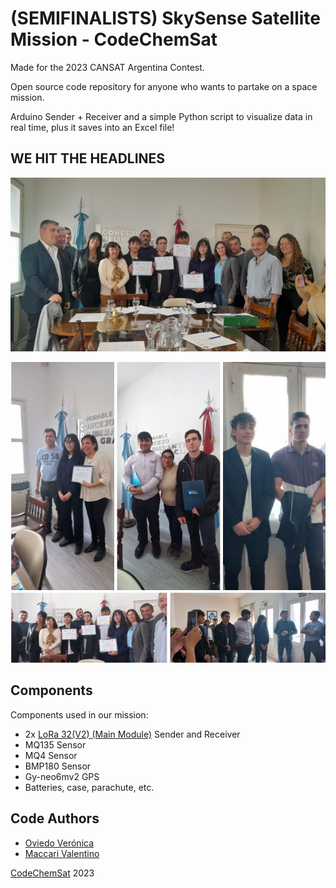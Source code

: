 
# (SEMIFINALISTS) SkySense Satellite Mission - CodeChemSat

Made for the 2023 CANSAT Argentina Contest.

Open source code repository for anyone who wants to partake on a space mission.

Arduino Sender + Receiver and a simple Python script to visualize data in real time, plus it saves into an Excel file!




## WE HIT THE HEADLINES

[![](https://github.com/tia-porota/SkySense-Mission/blob/main/images/1.png?raw=true)](https://mivalle.com.ar/alta-gracia-alumnos-del-obraje-recibieron-el-beneplacito-del-concejo-deliberante/)

[![](https://github.com/tia-porota/SkySense-Mission/blob/main/images/2.png?raw=true)](https://redaccionaltagracia.com.ar/entre-los-5-mejores-del-pais-los-chicos-de-el-obraje-recibieron-un-beneplacito/)


## Components

Components used in our mission:
* 2x [LoRa 32(V2) (Main Module)](https://heltec.org/project/wifi-lora-32v2/) Sender and Receiver
* MQ135 Sensor
* MQ4 Sensor
* BMP180 Sensor
* Gy-neo6mv2 GPS 
* Batteries, case, parachute, etc.


## Code Authors

- [Oviedo Verónica](https://www.github.com/tia-porota)
- [Maccari Valentino](https://github.com/ValentinoMaccari)

[CodeChemSat](https://www.instagram.com/codechemsat/) 2023
